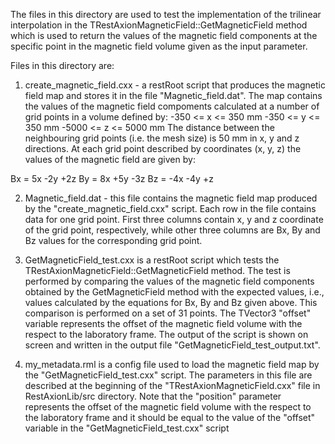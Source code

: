 The files in this directory are used to test the implementation of the trilinear interpolation in the TRestAxionMagneticField::GetMagneticField method which is used to return the values of the magnetic field components at the specific point in the magnetic field volume given as the input parameter.

Files in this directory are:

1) create_magnetic_field.cxx - a restRoot script that produces the magnetic field map and stores it in the file "Magnetic_field.dat". The map contains the values of the magnetic field compoments calculated at a number of grid points in a volume defined by:
-350 <= x <= 350 mm
-350 <= y <= 350 mm
-5000 <= z <= 5000 mm
The distance between the neighbouring grid points (i.e. the mesh size) is 50 mm in x, y and z directions.
At each grid point described by coordinates (x, y, z) the values of the magnetic field are given by:

Bx = 5x -2y +2z
By = 8x +5y -3z
Bz = -4x -4y +z

2) Magnetic_field.dat - this file contains the magnetic field map produced by the "create_magnetic_field.cxx" script. Each row in the file contains data for one grid point. First three columns contain x, y and z coordinate of the grid point, respectively, while other three columns are Bx, By and Bz values for the corresponding grid point.

3) GetMagneticField_test.cxx is a restRoot script which tests the TRestAxionMagneticField::GetMagneticField method. The test is performed by comparing the values of the magnetic field components obtained by the GetMagneticField method with the expected values, i.e., values calculated by the equations for Bx, By and Bz given above. This comparison is performed on a set of 31 points. The TVector3 "offset" variable represents the offset of the magnetic field volume with the respect to the laboratory frame. The output of the script is shown on screen and written in the output file "GetMagneticField_test_output.txt". 

4) my_metadata.rml is a config file used to load the magnetic field map by the "GetMagneticField_test.cxx" script. The parameters in this file are described at the beginning of the "TRestAxionMagneticField.cxx" file in RestAxionLib/src directory. Note that the "position" parameter represents the offset of the magnetic field volume with the respect to the laboratory frame and it should be equal to the value of the "offset" variable in the "GetMagneticField_test.cxx" script
